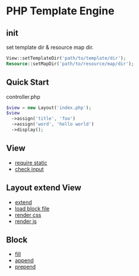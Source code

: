 PHP Template Engine
=======

## init

set template dir & resource map dir.

```php
View::setTemplateDir('path/to/template/dir');
Resource::setMapDir('path/to/resource/map/dir');
```

## Quick Start

controller.php

```php
$view = new Layout('index.php');
$view
  ->assign('title', 'foo')
  ->assign('word', 'hello world')
  ->display();
```

## View

* [require static](https://github.com/fouber/x-view-demo/blob/master/page.php#L3)
* [check input](https://github.com/fouber/x-view-demo/blob/master/layout.php#L5-L10)

## Layout extend View

* [extend](https://github.com/fouber/x-view-demo/blob/master/page.php#L5)
* [load block file](https://github.com/fouber/x-view-demo/blob/master/layout.php#L10)
* [render css](https://github.com/fouber/x-view-demo/blob/master/layout.php#L15)
* [render js](https://github.com/fouber/x-view-demo/blob/master/layout.php#L28)

## Block

* [fill](https://github.com/fouber/x-view-demo/blob/master/page.php#L15-L21)
* [append](https://github.com/fouber/x-view-demo/blob/master/page.php#L27-L29)
* [prepend](https://github.com/fouber/x-view-demo/blob/master/page.php#L23-L25)